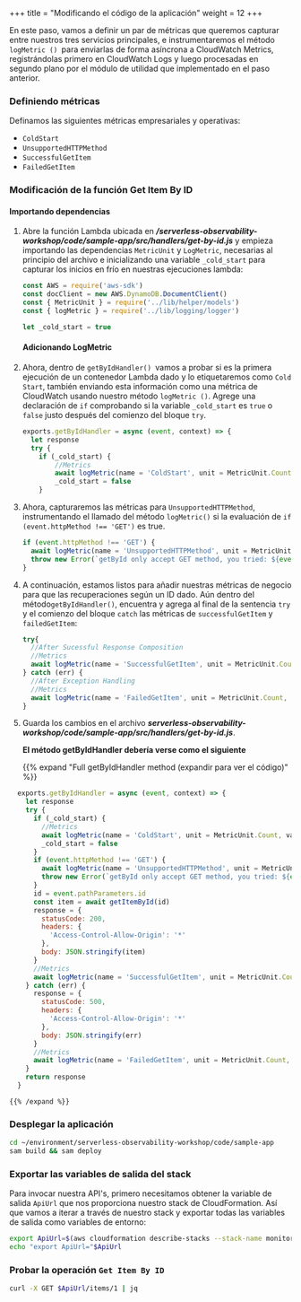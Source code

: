 +++
title = "Modificando el código de la aplicación"
weight = 12
+++

En este paso, vamos a definir un par de métricas que queremos capturar entre nuestros tres servicios principales, e instrumentaremos el método `logMetric () `para enviarlas de forma asíncrona a CloudWatch Metrics, registrándolas primero en CloudWatch Logs y luego procesadas en segundo plano por el módulo de utilidad que implementado en el paso anterior.

### Definiendo métricas

Definamos las siguientes métricas empresariales y operativas:
- `ColdStart`
- `UnsupportedHTTPMethod`
- `SuccessfulGetItem`
- `FailedGetItem`

### Modificación de la función Get Item By ID

#### Importando dependencias

1. Abre la función Lambda ubicada en ***/serverless-observability-workshop/code/sample-app/src/handlers/get-by-id.js*** y empieza importando las dependencias `MetricUnit` y `LogMetric`, necesarias al principio del archivo e inicializando una variable `_cold_start` para capturar los inicios en frío en nuestras ejecuciones lambda:

    ```javascript
    const AWS = require('aws-sdk')
    const docClient = new AWS.DynamoDB.DocumentClient()
    const { MetricUnit } = require('../lib/helper/models')
    const { logMetric } = require('../lib/logging/logger')

    let _cold_start = true

    ```

    #### Adicionando LogMetric 

1. Ahora, dentro de `getByIdHandler() `vamos a probar si es la primera ejecución de un contenedor Lambda dado y lo etiquetaremos como `Cold Start`, también enviando esta información como una métrica de CloudWatch usando nuestro método `logMetric ()`. Agrege una declaración de `if` comprobando si la variable `_cold_start` es `true` o `false` justo después del comienzo del bloque `try`.

    ```javascript
    exports.getByIdHandler = async (event, context) => {
      let response
      try {
        if (_cold_start) {
            //Metrics
            await logMetric(name = 'ColdStart', unit = MetricUnit.Count, value = 1, { service: 'item_service', function_name: context.functionName })
            _cold_start = false
        }
    ```

1. Ahora, capturaremos las métricas para `UnsupportedHTTPMethod`, instrumentando el llamado del método `logMetric()` si la evaluación de `if (event.httpMethod !== 'GET')` es true.

    ```javascript
    if (event.httpMethod !== 'GET') {
      await logMetric(name = 'UnsupportedHTTPMethod', unit = MetricUnit.Count, value = 1, { service: 'item_service', operation: 'get-by-id' })
      throw new Error(`getById only accept GET method, you tried: ${event.httpMethod}`)
    }
    ```

1. A continuación, estamos listos para añadir nuestras métricas de negocio para que las recuperaciones según un ID dado. Aún dentro del método`getByIdHandler()`, encuentra y agrega al final de la sentencia `try` y el comienzo del bloque `catch`  las métricas de `successfulGetItem` y `failedGetItem`:

    ```javascript
    try{
      //After Sucessful Response Composition
      //Metrics
      await logMetric(name = 'SuccessfulGetItem', unit = MetricUnit.Count, value = 1, { service: 'item_service', operation: 'get-by-id' })
    } catch (err) {
      //After Exception Handling
      //Metrics
      await logMetric(name = 'FailedGetItem', unit = MetricUnit.Count, value = 1, { service: 'item_service', operation: 'get-by-id' })
    }
    ```

1. Guarda los cambios en el archivo  ***serverless-observability-workshop/code/sample-app/src/handlers/get-by-id.js***.

    **El método getByIdHandler debería verse como el siguiente**

    {{% expand "Full getByIdHandler method (expandir para ver el código)" %}}

  ```javascript
    exports.getByIdHandler = async (event, context) => {
      let response
      try {
        if (_cold_start) {
          //Metrics
          await logMetric(name = 'ColdStart', unit = MetricUnit.Count, value = 1, { service: 'item_service', function_name: context.functionName })
          _cold_start = false
        }
        if (event.httpMethod !== 'GET') {
          await logMetric(name = 'UnsupportedHTTPMethod', unit = MetricUnit.Count, value = 1, { service: 'item_service', operation: 'get-by-id' })
          throw new Error(`getById only accept GET method, you tried: ${event.httpMethod}`)
        }
        id = event.pathParameters.id
        const item = await getItemById(id)
        response = {
          statusCode: 200,
          headers: {
            'Access-Control-Allow-Origin': '*'
          },
          body: JSON.stringify(item)
        }
        //Metrics
        await logMetric(name = 'SuccessfulGetItem', unit = MetricUnit.Count, value = 1, { service: 'item_service', operation: 'get-by-id' })
      } catch (err) {
        response = {
          statusCode: 500,
          headers: {
            'Access-Control-Allow-Origin': '*'
          },
          body: JSON.stringify(err)
        }
        //Metrics
        await logMetric(name = 'FailedGetItem', unit = MetricUnit.Count, value = 1, { service: 'item_service', operation: 'get-by-id' })
      }
      return response
    }
  ```

    {{% /expand %}}


### Desplegar la aplicación

```sh
cd ~/environment/serverless-observability-workshop/code/sample-app
sam build && sam deploy
```

### Exportar las variables de salida del stack

Para invocar nuestra API's, primero necesitamos obtener la variable de salida  `ApiUrl` que nos proporciona nuestro stack de CloudFormation. Así que vamos a iterar a través de nuestro stack y exportar todas las variables de salida como variables de entorno:

```sh
export ApiUrl=$(aws cloudformation describe-stacks --stack-name monitoring-app --output json | jq '.Stacks[].Outputs[] | select(.OutputKey=="ApiUrl") | .OutputValue' | sed -e 's/^"//'  -e 's/"$//')
echo "export ApiUrl="$ApiUrl
```

### Probar la operación `Get Item By ID`

```sh
curl -X GET $ApiUrl/items/1 | jq
```
